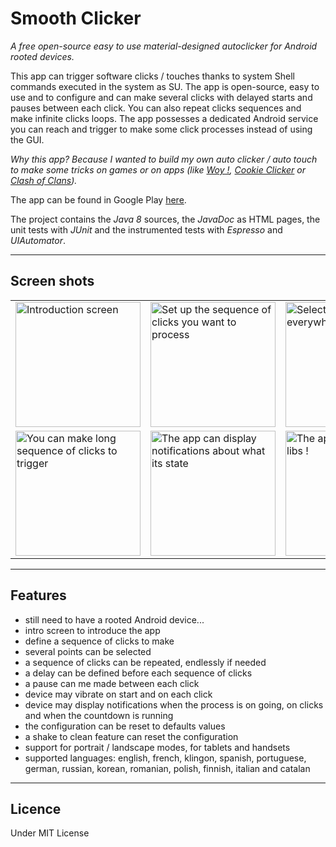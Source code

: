 # Smooth Clicker
_A free open-source easy to use material-designed autoclicker for Android rooted devices._

This app can trigger software clicks / touches thanks to system Shell commands executed in the system as SU.
The app is open-source, easy to use and to configure and can make several clicks with delayed starts and pauses between each click.
You can also repeat clicks sequences and make infinite clicks loops.
The app possesses a dedicated Android service you can reach and trigger to make some click processes instead of using the GUI.

_Why this app? Because I wanted to build my own auto clicker / auto touch to make some tricks on games or on apps (like <a href="https://play.google.com/store/apps/details?id=com.mlt.woy&hl=fr">Woy !</a>, <a href="http://orteil.dashnet.org/cookieclicker/">Cookie Clicker</a> or <a href="https://play.google.com/store/apps/details?id=com.supercell.clashofclans&">Clash of Clans</a>)._

The app can be found in Google Play <a href="https://play.google.com/store/apps/details?id=pylapp.smoothclicker.android">here</a>.

The project contains the _Java 8_ sources, the _JavaDoc_ as HTML pages, the unit tests with _JUnit_ and the instrumented tests with _Espresso_ and _UIAutomator_.

***
## Screen shots
<table>
<tr>
<td>
<img src="https://github.com/pylapp/SmoothClicker/blob/master/app/dev/misc/ui_v1.10.0_en_framed/v1.10.0_en_intro_1_framed.png" alt="Introduction screen" title="Welcome to Smooth Clicker guys!" width="200">
</td>
<td>
<img src="https://github.com/pylapp/SmoothClicker/blob/master/app/dev/misc/ui_v1.10.0_en_framed/v1.10.0_en_clicker_activity_2_framed.png" alt="Set up the sequence of clicks you want to process" title="Set up the sequence of clicks you want to process" width="200">
</td>
<td>
<img src="https://github.com/pylapp/SmoothClicker/blob/master/app/dev/misc/ui_v1.10.0_en_framed/v1.10.0_en_multipoint_3_framed.png" alt="Select some points everywhere" title="Select some points everywhere" width="200">
</td>
</tr>
<tr>
<td>
<img src="https://github.com/pylapp/SmoothClicker/blob/master/app/dev/misc/ui_v1.10.0_en_framed/v1.10.0_en_multipoint_2_framed.png" alt="You can make long sequence of clicks to trigger" title="You can make long sequence of clicks to trigger" width="200">
</td>
<td>
<img src="https://github.com/pylapp/SmoothClicker/blob/master/app/dev/misc/ui_v1.10.0_en_framed/v1.10.0_en_notifications_on_going_framed.png" alt="The app can display notifications about what its state" title="The app can display notifications about what it is doing" width="200">
</td>
<td>
<img src="https://github.com/pylapp/SmoothClicker/blob/master/app/dev/misc/ui_v1.10.0_en_framed/v1.10.0_en_settings_framed.png" alt="The app uses thir party libs !" title="The app uses third party libs !" width="200">
</td>
</tr>
</table>


***
## Features
* still need to have a rooted Android device...
* intro screen to introduce the app
* define a sequence of clicks to make
* several points can be selected
* a sequence of clicks can be repeated, endlessly if needed
* a delay can be defined before each sequence of clicks
* a pause can me made between each click
* device may vibrate on start and on each click
* device may display notifications when the process is on going, on clicks and when the countdown is running
* the configuration can be reset to defaults values
* a shake to clean feature can reset the configuration
* support for portrait / landscape modes, for tablets and handsets
* supported languages: english, french, klingon, spanish, portuguese, german, russian, korean, romanian, polish, finnish, italian and catalan

***
## Licence
Under MIT License
